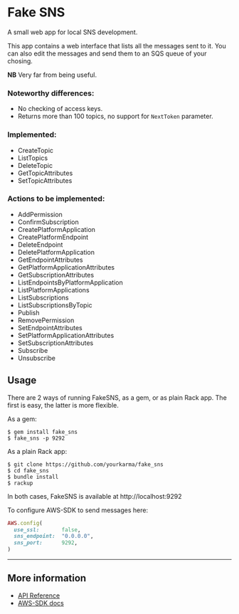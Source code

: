 # Fake SNS

A small web app for local SNS development.

This app contains a web interface that lists all the messages sent to it. You
can also edit the messages and send them to an SQS queue of your chosing.

**NB** Very far from being useful.

### Noteworthy differences:

* No checking of access keys.
* Returns more than 100 topics, no support for `NextToken` parameter.

### Implemented:

* CreateTopic
* ListTopics
* DeleteTopic
* GetTopicAttributes
* SetTopicAttributes

### Actions to be implemented:

* AddPermission
* ConfirmSubscription
* CreatePlatformApplication
* CreatePlatformEndpoint
* DeleteEndpoint
* DeletePlatformApplication
* GetEndpointAttributes
* GetPlatformApplicationAttributes
* GetSubscriptionAttributes
* ListEndpointsByPlatformApplication
* ListPlatformApplications
* ListSubscriptions
* ListSubscriptionsByTopic
* Publish
* RemovePermission
* SetEndpointAttributes
* SetPlatformApplicationAttributes
* SetSubscriptionAttributes
* Subscribe
* Unsubscribe

## Usage

There are 2 ways of running FakeSNS, as a gem, or as plain Rack app. The first
is easy, the latter is more flexible.

As a gem:

```
$ gem install fake_sns
$ fake_sns -p 9292
```

As a plain Rack app:

```
$ git clone https://github.com/yourkarma/fake_sns
$ cd fake_sns
$ bundle install
$ rackup
```

In both cases, FakeSNS is available at http://localhost:9292

To configure AWS-SDK to send messages here:

``` ruby
AWS.config(
  use_ssl:       false,
  sns_endpoint:  "0.0.0.0",
  sns_port:      9292,
)
```

---

## More information

* [API Reference](http://docs.aws.amazon.com/sns/latest/api/API_Operations.html)
* [AWS-SDK docs](http://rubydoc.info/gems/aws-sdk/frames)
